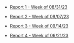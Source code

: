 
- [Report 1 - Week of 08/31/23](https://github.com/Berkeley-MDes/tdf-fa23-yanishi1221/blob/main/weekly-reports/2023_08_31.md#report-1---week-of-08312023)

- [Report 2 - Week of 09/07/23](https://github.com/Berkeley-MDes/tdf-fa23-yanishi1221/blob/main/weekly-reports/2023_09_07.md#report-2---week-of-09012023)

- [Report 3 - Week of 09/14/23](https://github.com/Berkeley-MDes/tdf-fa23-yanishi1221/blob/main/weekly-reports/2023-09-14.md#report-3---week-of-09142023)

- [Report 4 - Week of 09/21/23](https://github.com/Berkeley-MDes/tdf-fa23-yanishi1221/blob/main/weekly-reports/2023_09_21.md#report-4---week-of-09212023)

